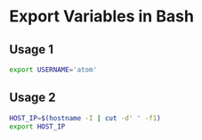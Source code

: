 # Export Variables in Bash

## Usage 1

```bash
export USERNAME='atom'
```

## Usage 2

```bash
HOST_IP=$(hostname -I | cut -d' ' -f1)
export HOST_IP
```
